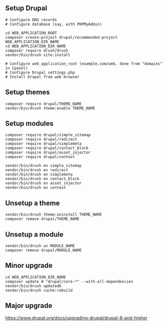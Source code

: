 ## Setup Drupal

```shell
# Configure DNS records
# Configure database (say, with PHPMyAdmin)

cd WEB_APPLICATION_ROOT
composer create-project drupal/recommended-project WEB_APPLICATION_DIR_NAME
cd WEB_APPLICATION_DIR_NAME
composer require drush/drush
vendor/bin/drush site:install

# Configure web_application_root (example.com/web, done from "domains" in Cpanel)
# Configure Drupal settings.php
# Install Drupal from web browser
```

## Setup themes

```shell
composer require drupal/THEME_NAME
vendor/bin/drush theme:enable THEME_NAME
```

## Setup modules

```shell
composer require drupal/simple_sitemap
composer require drupal/redirect
composer require drupal/simplemeta
composer require drupal/contact_block
composer require drupal/asset_injector
composer require drupal/context

vendor/bin/drush en simple_sitemap
vendor/bin/drush en redirect
vendor/bin/drush en simplemeta
vendor/bin/drush en contact_block
vendor/bin/drush en asset_injector
vendor/bin/drush en context
```

## Unsetup a theme

```shell
vendor/bin/drush theme:uninstall THEME_NAME
composer remove drupal/THEME_NAME
```

## Unsetup a module

```shell
vendor/bin/drush un MODULE_NAME
composer remove drupal/MODULE_NAME
```

## Minor upgrade

```shell
cd WEB_APPLICATION_DIR_NAME
composer update # "drupal/core-*" --with-all-dependencies
vendor/bin/drush updatedb
vendor/bin/drush cache:rebuild
```

## Major upgrade

https://www.drupal.org/docs/upgrading-drupal/drupal-8-and-higher
